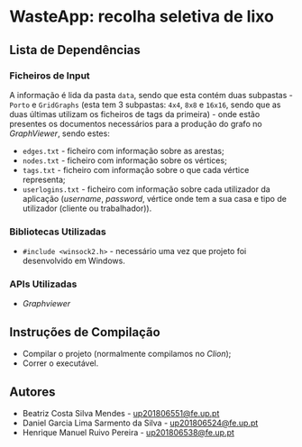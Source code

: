 # WasteApp: recolha seletiva de lixo

## Lista de Dependências

### Ficheiros de Input

A informação é lida da pasta ```data```, sendo que esta contém duas subpastas - ```Porto``` e ```GridGraphs``` (esta tem 3 subpastas: ````4x4````,  ````8x8```` e  ````16x16````, sendo que as duas últimas utilizam os ficheiros de tags da primeira) - onde estão presentes os documentos necessários para a produção do grafo no *GraphViewer*, sendo estes:

+ ```edges.txt``` - ficheiro com informação sobre as arestas;
+ ```nodes.txt``` - ficheiro com informação sobre os vértices;
+ ```tags.txt``` - ficheiro com informação sobre o que cada vértice representa;
+ ```userlogins.txt``` - ficheiro com informação sobre cada utilizador da aplicação (*username*, *password*, vértice onde tem a sua casa e tipo de utilizador (cliente ou trabalhador)).

### Bibliotecas Utilizadas

+ ```#include <winsock2.h>``` - necessário uma vez que projeto foi desenvolvido em Windows.

### APIs Utilizadas

+ *Graphviewer*
  
## Instruções de Compilação

+ Compilar o projeto (normalmente compilamos no *Clion*);
+ Correr o executável.

## Autores

+ Beatriz Costa Silva Mendes - up201806551@fe.up.pt
+ Daniel Garcia Lima Sarmento da Silva - up201806524@fe.up.pt
+ Henrique Manuel Ruivo Pereira - up201806538@fe.up.pt
